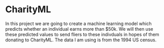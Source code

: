 # CharityML
In this project we are going to create a machine learning model which predicts whether an individual earns more than $50k. We will then use these predicted values to send fliers to these indivduals in hopes of them donating to CharityML. The data I am using is from the 1994 US census.
